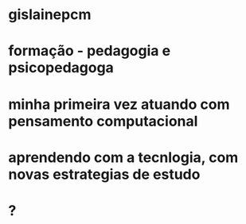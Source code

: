 # gislainepcm
# formação - pedagogia e psicopedagoga
# minha primeira vez atuando com pensamento computacional 
# aprendendo com a tecnlogia, com novas estrategias de estudo
# ?
